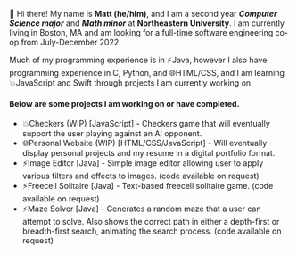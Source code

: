 👋 Hi there! My name is **Matt (he/him)**, and I am a second year ***Computer Science major*** and ***Math minor*** at **Northeastern University**. I am currently living in Boston, MA and am looking for a full-time software engineering co-op from July-December 2022.

Much of my programming experience is in ⚡Java, however I also have programming experience in C, Python, and 🌐HTML/CSS, and I am learning 💥JavaScript and Swift through projects I am currently working on.

#### Below are some projects I am working on or have completed.
* 💥Checkers (WIP) [JavaScript] - Checkers game that will eventually support the user playing against an AI opponent.
* 🌐Personal Website (WIP) [HTML/CSS/JavaScript] - Will eventually display personal projects and my resume in a digital portfolio format.
* ⚡Image Editor [Java] - Simple image editor allowing user to apply various filters and effects to images. (code available on request)
* ⚡Freecell Solitaire [Java] - Text-based freecell solitaire game. (code available on request)
* ⚡Maze Solver [Java] - Generates a random maze that a user can attempt to solve. Also shows the correct path in either a depth-first or breadth-first search, animating the search process. (code available on request)

<!--
**mattkeefer/mattkeefer** is a ✨ _special_ ✨ repository because its `README.md` (this file) appears on your GitHub profile.

Here are some ideas to get you started:

- 🔭 I’m currently working on ...
- 🌱 I’m currently learning ...
- 👯 I’m looking to collaborate on ...
- 🤔 I’m looking for help with ...
- 💬 Ask me about ...
- 📫 How to reach me: ...
- 😄 Pronouns: ...
- ⚡ Fun fact: ...
💥🌐🪐🌟🔥💡

-->
